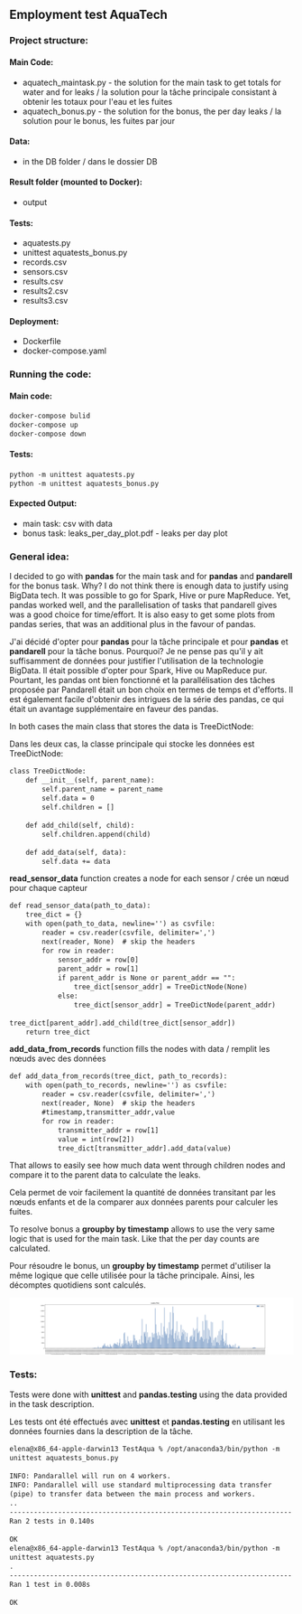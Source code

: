 ## Employment test AquaTech

### Project structure:

#### Main Code:
- aquatech_maintask.py - the solution for the main task to get totals for water and for leaks / la solution pour la tâche principale consistant à obtenir les totaux pour l'eau et les fuites
- aquatech_bonus.py - the solution for the bonus, the per day leaks / 
la solution pour le bonus, les fuites par jour

#### Data:
- in the DB folder / 
dans le dossier DB

#### Result folder (mounted to Docker):
- output

#### Tests:

- aquatests.py
- unittest aquatests_bonus.py
- records.csv
- sensors.csv
- results.csv
- results2.csv
- results3.csv

#### Deployment:
- Dockerfile 
- docker-compose.yaml

### Running the code:

#### Main code:
```
docker-compose bulid
docker-compose up
docker-compose down
```

#### Tests:
```
python -m unittest aquatests.py
python -m unittest aquatests_bonus.py
```

#### Expected Output:
- main task: csv with data
- bonus task: leaks_per_day_plot.pdf - leaks per day plot

### General idea:

I decided to go with **pandas** for the main task and for **pandas** and **pandarell** for the bonus task. Why? I do not think there is enough data to justify using BigData tech. It was possible to go for Spark, Hive or pure MapReduce. Yet, pandas worked well, and the parallelisation of tasks that pandarell gives was a good choice for time/effort. It is also easy to get some plots from pandas series, that was an additional plus in the favour of pandas.

J'ai décidé d'opter pour **pandas** pour la tâche principale et pour **pandas** et **pandarell** pour la tâche bonus. Pourquoi? Je ne pense pas qu'il y ait suffisamment de données pour justifier l'utilisation de la technologie BigData. Il était possible d'opter pour Spark, Hive ou MapReduce pur. Pourtant, les pandas ont bien fonctionné et la parallélisation des tâches proposée par Pandarell était un bon choix en termes de temps et d'efforts. Il est également facile d'obtenir des intrigues de la série des pandas, ce qui était un avantage supplémentaire en faveur des pandas.

In both cases the main class that stores the data is TreeDictNode:

Dans les deux cas, la classe principale qui stocke les données est TreeDictNode:

```
class TreeDictNode:
    def __init__(self, parent_name):
        self.parent_name = parent_name
        self.data = 0
        self.children = []

    def add_child(self, child):
        self.children.append(child)

    def add_data(self, data):
        self.data += data
```

**read_sensor_data** function creates a node for each sensor / crée un nœud pour chaque capteur
```
def read_sensor_data(path_to_data):
    tree_dict = {}
    with open(path_to_data, newline='') as csvfile:
        reader = csv.reader(csvfile, delimiter=',')
        next(reader, None)  # skip the headers
        for row in reader:
            sensor_addr = row[0]
            parent_addr = row[1]
            if parent_addr is None or parent_addr == "":
                tree_dict[sensor_addr] = TreeDictNode(None)
            else:
                tree_dict[sensor_addr] = TreeDictNode(parent_addr)
                tree_dict[parent_addr].add_child(tree_dict[sensor_addr])
    return tree_dict
```

**add_data_from_records** function fills the nodes with data / remplit les nœuds avec des données
```
def add_data_from_records(tree_dict, path_to_records):
    with open(path_to_records, newline='') as csvfile:
        reader = csv.reader(csvfile, delimiter=',')
        next(reader, None)  # skip the headers
        #timestamp,transmitter_addr,value
        for row in reader:
            transmitter_addr = row[1]
            value = int(row[2])
            tree_dict[transmitter_addr].add_data(value)
```

That allows to easily see how much data went through children nodes and compare it to the parent data to calculate the leaks.

Cela permet de voir facilement la quantité de données transitant par les nœuds enfants et de la comparer aux données parents pour calculer les fuites.

To resolve bonus a **groupby by timestamp** allows to use the very same logic that is used for the main task. Like that the per day counts are calculated.

Pour résoudre le bonus, un **groupby by timestamp** permet d'utiliser la même logique que celle utilisée pour la tâche principale. Ainsi, les décomptes quotidiens sont calculés.

![plot](https://github.com/helenahm/aquatest/blob/master/leaks_per_day_plot.png)

### Tests:

Tests were done with **unittest** and **pandas.testing** using the data provided in the task description.

Les tests ont été effectués avec **unittest** et **pandas.testing** en utilisant les données fournies dans la description de la tâche.

```
elena@x86_64-apple-darwin13 TestAqua % /opt/anaconda3/bin/python -m unittest aquatests_bonus.py

INFO: Pandarallel will run on 4 workers.
INFO: Pandarallel will use standard multiprocessing data transfer (pipe) to transfer data between the main process and workers.
..
----------------------------------------------------------------------
Ran 2 tests in 0.140s

OK
elena@x86_64-apple-darwin13 TestAqua % /opt/anaconda3/bin/python -m unittest aquatests.py      
.
----------------------------------------------------------------------
Ran 1 test in 0.008s

OK
```


